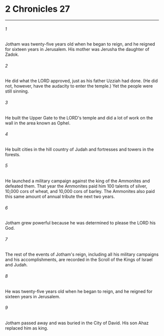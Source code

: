 # 2 Chronicles 27
***



###### 1 
Jotham was twenty-five years old when he began to reign, and he reigned for sixteen years in Jerusalem. His mother was Jerusha the daughter of Zadok. 

###### 2 
He did what the LORD approved, just as his father Uzziah had done. (He did not, however, have the audacity to enter the temple.) Yet the people were still sinning. 

###### 3 
He built the Upper Gate to the LORD's temple and did a lot of work on the wall in the area known as Ophel. 

###### 4 
He built cities in the hill country of Judah and fortresses and towers in the forests. 

###### 5 
He launched a military campaign against the king of the Ammonites and defeated them. That year the Ammonites paid him 100 talents of silver, 10,000 cors of wheat, and 10,000 cors of barley. The Ammonites also paid this same amount of annual tribute the next two years. 

###### 6 
Jotham grew powerful because he was determined to please the LORD his God. 

###### 7 
The rest of the events of Jotham's reign, including all his military campaigns and his accomplishments, are recorded in the Scroll of the Kings of Israel and Judah. 

###### 8 
He was twenty-five years old when he began to reign, and he reigned for sixteen years in Jerusalem. 

###### 9 
Jotham passed away and was buried in the City of David. His son Ahaz replaced him as king.
